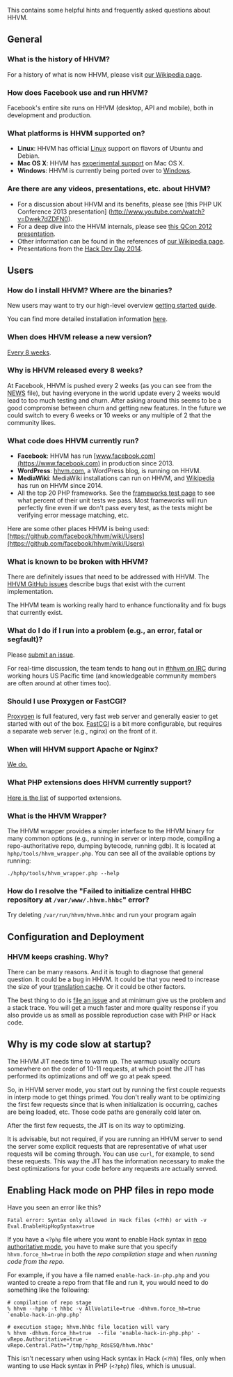 This contains some helpful hints and frequently asked questions about HHVM.

## General

### What is the history of HHVM?

For a history of what is now HHVM, please visit [our Wikipedia page](http://en.wikipedia.org/wiki/HHVM).

### How does Facebook use and run HHVM?

Facebook's entire site runs on HHVM (desktop, API and mobile), both in development and production.

### What platforms is HHVM supported on?

* **Linux**: HHVM has official [Linux](/hhvm/installation/linux) support on flavors of Ubuntu and Debian.
* **Mac OS X**: HHVM has [experimental support](/hhvm/installation/mac) on Mac OS X.
* **Windows**: HHVM is currently being ported over to [Windows](/hhvm/installation/windows).

### Are there are any videos, presentations, etc. about HHVM?

* For a discussion about HHVM and its benefits, please see [this PHP UK Conference 2013 presentation]
 (http://www.youtube.com/watch?v=Dwek7dZDFN0).
* For a deep dive into the HHVM internals, please see [this QCon 2012 presentation](http://www.infoq.com/presentations/PHP-HHVM-Facebook).
* Other information can be found in the references of [our Wikipedia page](http://en.wikipedia.org/wiki/HHVM).
* Presentations from the [Hack Dev Day 2014](https://www.youtube.com/playlist?list=PLb0IAmt7-GS2fdbb1vVdP8Z8zx1l2L8YS).

## Users

### How do I install HHVM? Where are the binaries?

New users may want to try our high-level overview [getting started guide](/hhvm/getting-started/getting-started).

You can find more detailed installation information [here](/hhvm/installation/introduction).

### When does HHVM release a new version?

[Every 8 weeks](/hhvm/installation/release-schedule).

### Why is HHVM released every 8 weeks?

At Facebook, HHVM is pushed every 2 weeks (as you can see from the [NEWS](https://github.com/facebook/hhvm/blob/master/NEWS) file), but having everyone in the world update every 2 weeks would lead to too much testing and churn. After asking around this seems to be a good compromise between churn and getting new features. In the future we could switch to every 6 weeks or 10 weeks or any multiple of 2 that the community likes.

### What code does HHVM currently run?

* **Facebook**: HHVM has run [www.facebook.com](https://www.facebook.com) in production since 2013. 
* **WordPress**: [hhvm.com](http://hhvm.com), a WordPress blog, is running on HHVM.
* **MediaWiki**: MediaWiki installations can run on HHVM, and [Wikipedia](http://wikipedia.org) has run on HHVM since 2014.
* All the top 20 PHP frameworks. See the [frameworks test page](http://hhvm.com/frameworks/) to see what percent of their unit tests we pass. Most frameworks will run perfectly fine even if we don't pass every test, as the tests might be verifying error message matching, etc.

Here are some other places HHVM is being used: [https://github.com/facebook/hhvm/wiki/Users](https://github.com/facebook/hhvm/wiki/Users)

### What is known to be broken with HHVM?

There are definitely issues that need to be addressed with HHVM. The [HHVM GitHub issues](https://github.com/facebook/hhvm/issues?labels=&page=1&state=open) describe bugs that exist with the current implementation.

The HHVM team is working really hard to enhance functionality and fix bugs that currently exist.
 
### What do I do if I run into a problem (e.g., an error, fatal or segfault)?

Please [submit an issue](https://github.com/facebook/hhvm/wiki/How-to-Report-Issues).

For real-time discussion, the team tends to hang out in [#hhvm on IRC](http://webchat.freenode.net/?channels=hhvm) during working hours US Pacific time (and knowledgeable community members are often around at other times too).

### Should I use Proxygen or FastCGI?

[Proxygen](/hhvm/basic-usage/proxygen) is full featured, very fast web server and generally easier to get started with out of the box. [FastCGI](/hhvm/advanced-usage/fastCGI) is a bit more configurable, but requires a separate web server (e.g., nginx) on the front of it.

### When will HHVM support Apache or Nginx?

[We do.](/hhvm/advanced-usage/fastCGI)

### What PHP extensions does HHVM currently support?

[Here is the list](/hhvm/extensions/introduction) of supported extensions.
 
### What is the HHVM Wrapper?

The HHVM wrapper provides a simpler interface to the HHVM binary for many common options (e.g., running in server or interp mode, compiling a repo-authoritative repo, dumping bytecode, running gdb). It is located at `hphp/tools/hhvm_wrapper.php`. You can see all of the available options by running:

```
./hphp/tools/hhvm_wrapper.php --help
```

### How do I resolve the "Failed to initialize central HHBC repository at `/var/www/.hhvm.hhbc`" error?

Try deleting `/var/run/hhvm/hhvm.hhbc` and run your program again

## Configuration and Deployment

### HHVM keeps crashing. Why?

There can be many reasons. And it is tough to diagnose that general question. It could be a bug in HHVM. It could be that you need to increase the size of your [translation cache](/hhvm/configuration/INI-settings#jit-translation-cache-size). Or it could be other factors.

The best thing to do is [file an issue](https://github.com/facebook/hhvm/issues) and at minimum give us the problem and a stack trace. You will get a much faster and more quality response if you also provide us as small as possible reproduction case with PHP or Hack code.

## Why is my code slow at startup?

The HHVM JIT needs time to warm up. The warmup usually occurs somewhere on the order of 10-11 requests, at which point the JIT has performed its optimizations and off we go at peak speed.

So, in HHVM server mode, you start out by running the first couple requests in interp mode to get things primed. You don't really want to be optimizing the first few requests since that is when initialization is occurring, caches are being loaded, etc. Those code paths are generally cold later on.

After the first few requests, the JIT is on its way to optimizing.

It is advisable, but not required, if you are running an HHVM server to send the server some explicit requests that are representative of what user requests will be coming through. You can use `curl`, for example, to send these requests. This way the JIT has the information necessary to make the best optimizations for your code before any requests are actually served.

## Enabling Hack mode on PHP files in repo mode

Have you seen an error like this?

```
Fatal error: Syntax only allowed in Hack files (<?hh) or with -v Eval.EnableHipHopSyntax=true
```

If you have a `<?php` file where you want to enable Hack syntax in [repo authoritative mode](/hhvm/advanced-usage/repo-authoritative), you have to make sure that you specify `hhvm.force_hh=true` in both the *repo compilation stage* and when *running code from the repo*.

For example, if you have a file named `enable-hack-in-php.php` and you wanted to create a repo from that file and run it,  you would need to do something like the following:

```
# compilation of repo stage
% hhvm --hphp -t hhbc -v AllVolatile=true -dhhvm.force_hh=true `enable-hack-in-php.php`

# execution stage; hhvm.hhbc file location will vary
% hhvm -dhhvm.force_hh=true  --file 'enable-hack-in-php.php' -vRepo.Authoritative=true -vRepo.Central.Path="/tmp/hphp_RdsESQ/hhvm.hhbc"
```

This isn't necessary when using Hack syntax in Hack (`<?hh`) files, only when wanting to use Hack syntax in PHP (`<?php`) files, which is unusual.
